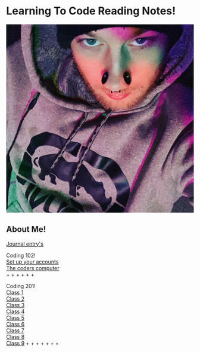 # **Learning To Code Reading Notes!**

![profile photo](B8119E01-420B-4FAA-BBCE-996B17B727EE_1_105_c.jpeg)

## **About Me!**
<!-- (complete latter) -->
[Journal entry's](journal/201-journal.md)  

Coding 102!  
 [Set up your accounts](1_Set_up_your_accounts.md)  
 [The coders computer](2_The_Coder's_Computer.md)  
 +
 +
 +
 +
 +
 +

Coding 201!  
[Class 1](201/class-01.md)  
[Class 2](201/class-02.md)  
[Class 3](201/class-3.md)  
[Class 4](201/class-04.md)  
[Class 5](201/class-05.md)  
[Class 6](201/class-06.md)  
[Class 7](201/class-07.md)  
[Class 8](201/class-08.md)  
[Class 9](201/class-09.md)
+
+
+
+
+
+
+
